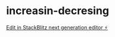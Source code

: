 # increasin-decresing

[Edit in StackBlitz next generation editor ⚡️](https://stackblitz.com/~/github.com/abhilash44444/increasin-decresing)